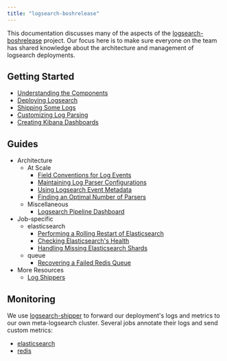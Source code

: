 ```yaml
---
title: "logsearch-boshrelease"
---
```


This documentation discusses many of the aspects of the [logsearch-boshrelease][1] project. Our focus here is to make
sure everyone on the team has shared knowledge about the architecture and management of logsearch deployments.


## Getting Started

 * [Understanding the Components](./getting-started/understanding-the-components.md)
 * [Deploying Logsearch](./getting-started/deploying-logsearch.md)
 * [Shipping Some Logs](./getting-started/shipping-some-logs.md)
 * [Customizing Log Parsing](./getting-started/customizing-log-parsing.md)
 * [Creating Kibana Dashboards](./getting-started/creating-kibana-dashboards.md)


## Guides

 * Architecture
    * At Scale
       * [Field Conventions for Log Events](./guides/field-conventions-for-log-events.md)
       * [Maintaining Log Parser Configurations](./guides/maintaining-log-parser-configurations.md)
       * [Using Logsearch Event Metadata](./guides/using-logsearch-event-metadata.md)
       * [Finding an Optimal Number of Parsers](./guides/finding-an-optimal-number-of-parsers.md)
    * Miscellaneous
       * [Logsearch Pipeline Dashboard](./dashboards/logsearch-pipeline.md)
 * Job-specific
    * elasticsearch
       * [Performing a Rolling Restart of Elasticsearch](./guides/performing-a-rolling-restart-of-elasticsearch.md)
       * [Checking Elasticsearch's Health](./guides/checking-elasticsearchs-health.md)
       * [Handling Missing Elasticsearch Shards](./guides/handling-missing-elasticsearch-shards.md)
    * queue
       * [Recovering a Failed Redis Queue](./guides/recovering-a-failed-redis-queue.md)
 * More Resources
    * [Log Shippers](./resources/log-shippers.md)


## Monitoring

We use [logsearch-shipper][2] to forward our deployment's logs and metrics to our own meta-logsearch cluster. Several
jobs annotate their logs and send custom metrics:

 * [elasticsearch](./logsearch-shipper/elasticsearch/)
 * [redis](./logsearch-shipper/redis/) 


 [1]: https://github.com/logsearch/logsearch-boshrelease
 [2]: https://github.com/logsearch/logsearch-shipper-boshrelease
